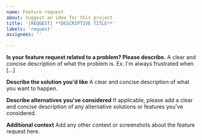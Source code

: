 ```yaml
---
name: Feature request
about: Suggest an idea for this project
title: '[REQUEST] **DESCRIPTIVE TITLE**'
labels: 'request'
assignees: ''

---
```


**Is your feature request related to a problem? Please describe.**
A clear and concise description of what the problem is. Ex. I'm always frustrated when [...]

**Describe the solution you'd like**
A clear and concise description of what you want to happen.

**Describe alternatives you've considered**
If applicable, please add a clear and concise description of any alternative solutions or features you've considered.

**Additional context**
Add any other context or screenshots about the feature request here.
